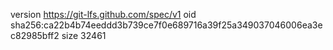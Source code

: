 version https://git-lfs.github.com/spec/v1
oid sha256:ca22b4b74eeddd3b739ce7f0e689716a39f25a349037046006ea3ec82985bff2
size 32461
